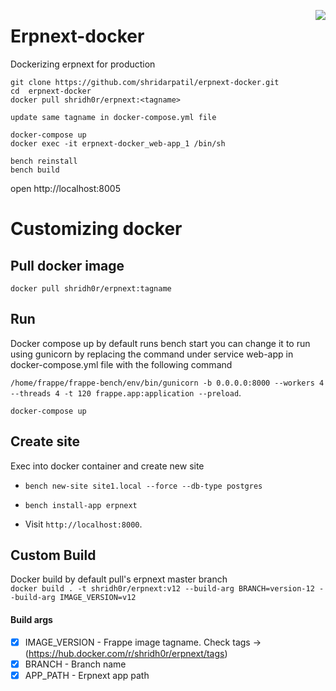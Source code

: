 <a href="https://zerodha.tech"><img src="https://zerodha.tech/static/images/github-badge.svg" align="right" /></a>

# Erpnext-docker
Dockerizing erpnext for production
```
git clone https://github.com/shridarpatil/erpnext-docker.git
cd  erpnext-docker
docker pull shridh0r/erpnext:<tagname>

update same tagname in docker-compose.yml file

docker-compose up
docker exec -it erpnext-docker_web-app_1 /bin/sh

bench reinstall
bench build
```
open http://localhost:8005

# Customizing docker

## Pull docker image
```docker pull shridh0r/erpnext:tagname```

## Run
Docker compose up by default runs bench start you can change it to run using gunicorn by replacing the command under service web-app in docker-compose.yml file with the following command

```/home/frappe/frappe-bench/env/bin/gunicorn -b 0.0.0.0:8000 --workers 4 --threads 4 -t 120 frappe.app:application --preload```.

```docker-compose up```


## Create site
Exec into docker container and create new site

- ```bench new-site site1.local --force --db-type postgres```

- ```bench install-app erpnext```

- Visit `http://localhost:8000`.

## Custom Build
Docker build by default pull's erpnext master branch </br>
``` docker build . -t shridh0r/erpnext:v12 --build-arg BRANCH=version-12 --build-arg IMAGE_VERSION=v12 ```

#### Build args
- [x] IMAGE_VERSION - Frappe image tagname. Check tags -> (https://hub.docker.com/r/shridh0r/erpnext/tags)
- [x] BRANCH - Branch name
- [x] APP_PATH - Erpnext app path
